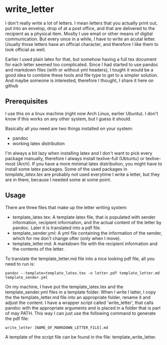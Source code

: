 # write_letter

I don't really write a lot of letters. I mean letters that you actually print
out, put into an envelop, drop of at a post office, and that are delivered to
the recipient as a physical item. Mostly I use email or other means of digital
communication. But every once in a while, I have to write an acutal letter.
Usually those letters have an official character, and therefore I like them to
look official as well.

Earlier I used plain latex for that, but somehow having a full tex document for
each letter seemed too complicated. Since I had started to use pandoc and
markdown files (with or without yml headers), I tought it would be a good idea
to combine these tools and file type to get to a simpler solution. And maybe
someone is interested, therefore I thought, I share it here on github


## Prerequisites

I use this on a linux machine (right now Arch Linux, earlier Ubuntu). I don't
know if this works on any other system, but I guess it should.

Basically all you need are two things installed on your system:

- pandoc
- working latex distribution

I'm always a bit lazy when installing latex and I don't want to pick every
package manually, therefore I always install texlive-full (Ubtuntu) or
texlive-most (Arch). If you have a more minimal latex distribution, you might
have to install some latex packages. Some of the used packages in
_template_latex.tex_ are probably not used everytime I write a letter, but they
are in there, because I needed some at some point.


## Usage

There are three files that make up the letter writing system:

- template_latex.tex: A template latex file, that is populated with sender
  information, recipient information, and the actual content of the letter by
  pandoc. Later it is translated into a pdf file.
- template_sender.yml: A yml file containing the information of the sender,
  which for me don't change ofter (only when I move).
- template_letter.md: A markdown file with the recipient information and the
  contents of the letter.

To translate the template_letter.md file into a nice looking pdf file, all you
need to run is:

```
pandoc --template=template_latex.tex -o letter.pdf template_letter.md
template_sender.yml
```

On my machine, I have put the template_latex.tex and the template_sender.yml
files in a template folder. When I write I latter, I copy the the
template_letter.md file into an appropriate folder, rename it and adjust the
content. I have a wrapper script called 'write_letter', that calls pandoc with
the appropriate arguments and is placed in a folder that is part of may PATH.
This way I can just use the following command to generate the pdf file:

```
write_letter [NAME_OF_MARKDOWN_LETTER_FILE].md
```

A template of the script file can be found in the file: template_write_letter.
